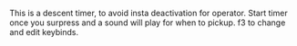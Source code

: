 This is a descent timer, to avoid insta deactivation for operator.
Start timer once you surpress and a sound will play for when to pickup.
f3 to change and edit keybinds.
